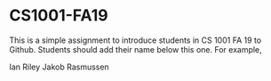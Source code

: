 # CS1001-FA19
This is a simple assignment to introduce students in CS 1001 FA 19 to Github.
Students should add their name below this one. For example,

Ian Riley
Jakob Rasmussen
